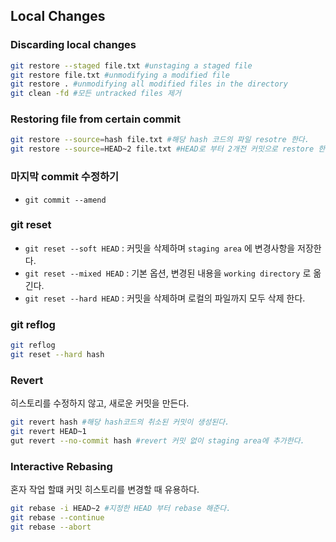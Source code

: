 ## Local Changes

### Discarding local changes

```bash
git restore --staged file.txt #unstaging a staged file
git restore file.txt #unmodifying a modified file
git restore . #unmodifying all modified files in the directory
git clean -fd #모든 untracked files 제거
```

### Restoring file from certain commit

```bash
git restore --source=hash file.txt #해당 hash 코드의 파일 resotre 한다.
git restore --source=HEAD~2 file.txt #HEAD로 부터 2개전 커밋으로 restore 한다.
```

### 마지막 commit 수정하기

- `git commit --amend`

### git reset

- `git reset --soft HEAD` : 커밋을 삭제하며 `staging area` 에 변경사항을 저장한다.
- `git reset --mixed HEAD` : 기본 옵션, 변경된 내용을 `working directory` 로 옮긴다.
- `git reset --hard HEAD` : 커밋을 삭제하며 로컬의 파일까지 모두 삭제 한다.

### git reflog

```bash
git reflog
git reset --hard hash
```

### Revert

히스토리를 수정하지 않고, 새로운 커밋을 만든다.

```bash
git revert hash #해당 hash코드의 취소된 커밋이 생성된다.
git revert HEAD~1
gut revert --no-commit hash #revert 커밋 없이 staging area에 추가한다.
```

### Interactive Rebasing

혼자 작업 할떄 커밋 히스토리를 변경할 때 유용하다.

```bash
git rebase -i HEAD~2 #지정한 HEAD 부터 rebase 해준다.
git rebase --continue
git rebase --abort
```
